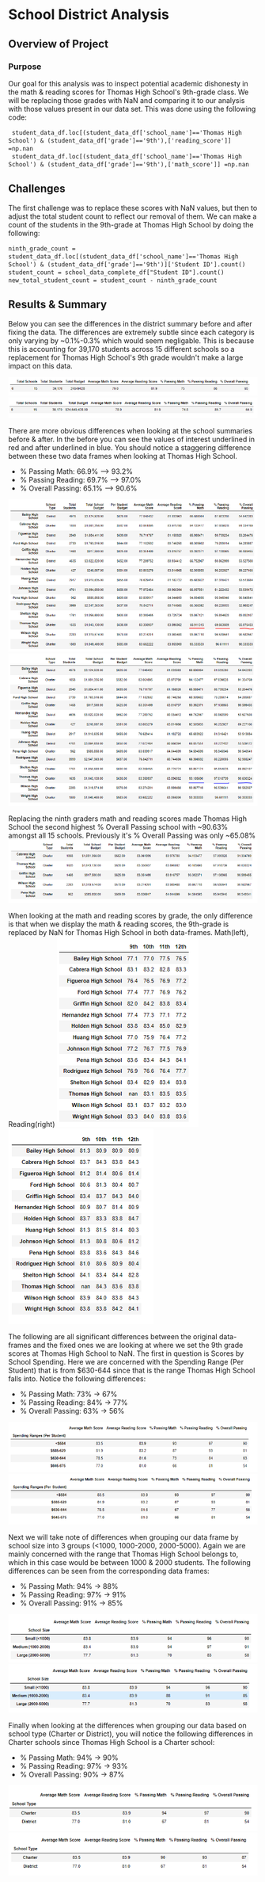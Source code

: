 # School District Analysis

## Overview of Project

### Purpose

Our goal for this analysis was to inspect potential academic dishonesty in the math & reading scores for Thomas High School's 9th-grade class. We will be replacing those grades with NaN and comparing it to our analysis with those values present in our data set. This was done using the following code:
```
 student_data_df.loc[(student_data_df['school_name']=='Thomas High School') & (student_data_df['grade']=='9th'),['reading_score']] =np.nan
 student_data_df.loc[(student_data_df['school_name']=='Thomas High School') & (student_data_df['grade']=='9th'),['math_score']] =np.nan
 ```

## Challenges

The first challenge was to replace these scores with NaN values, but then to adjust the total student count to reflect our removal of them. We can make a count of the students in the 9th-grade at Thomas High School by doing the following:

```
ninth_grade_count = student_data_df.loc[(student_data_df['school_name']=='Thomas High School') & (student_data_df['grade']=='9th')]['Student ID'].count()
student_count = school_data_complete_df["Student ID"].count()
new_total_student_count = student_count - ninth_grade_count
```

## Results & Summary

Below you can see the differences in the district summary before and after fixing the data. The differences are extremely subtle since each category is only varying by ~0.1%-0.3% which would seem negligable. This is because this is accounting for 39,170 students across 15 different schools so a replacement for Thomas High School's 9th grade wouldn't make a large impact on this data.

![district_summary_original](https://github.com/brand0j/School_District_Analysis/blob/main/Resources/district_summary_original.PNG)
![district_summary_fixed](https://github.com/brand0j/School_District_Analysis/blob/main/Resources/district_summary_fixed.PNG)



There are more obvious differences when looking at the school summaries before & after. In the before you can see the values of interest underlined in red and after underlined in blue. You should notice a staggering difference between these two data frames when looking at Thomas High School. 
- % Passing Math: 66.9% --> 93.2%
- % Passing Reading: 69.7% --> 97.0%
- % Overall Passing: 65.1% --> 90.6%

![Thomas_High_School_original](https://github.com/brand0j/School_District_Analysis/blob/main/Resources/Thomas_High_School_original.PNG)
![Thomas_High_School_fixed](https://github.com/brand0j/School_District_Analysis/blob/main/Resources/Thomas_High_School_fixed.PNG)


Replacing the ninth graders math and reading scores made Thomas High School the second highest % Overall Passing school with ~90.63% amongst all 15 schools. Previously it's % Overall Passing was only ~65.08%
![top_schools_fixed](https://github.com/brand0j/School_District_Analysis/blob/main/Resources/top_schools_fixed.PNG)


When looking at the math and reading scores by grade, the only difference is that when we display the math & reading scores, the 9th-grade is replaced by NaN for Thomas High School in both data-frames. Math(left), Reading(right)
![math_scores_by_grade](https://github.com/brand0j/School_District_Analysis/blob/main/Resources/math_scores_by_grade.PNG)
![reading_scores_by_grade](https://github.com/brand0j/School_District_Analysis/blob/main/Resources/reading_scores_by_grade.PNG)


The following are all significant differences between the original data-frames and the fixed ones we are looking at where we set the 9th grade scores at Thomas High School to NaN. The first in question is Scores by School Spending. Here we are concerned with the Spending Range (Per Student) that is from $630-644 since that is the range Thomas High School falls into. Notice the following differences:
- % Passing Math: 73% -> 67%
- % Passing Reading: 84% -> 77%
- % Overall Passing: 63% -> 56%

![scores_by_school_spending_original](https://github.com/brand0j/School_District_Analysis/blob/main/Resources/scores_by_school_spending_original.PNG)
![scores_by_school_spending_fixed](https://github.com/brand0j/School_District_Analysis/blob/main/Resources/scores_by_school_spending_fixed.PNG)


Next we will take note of differences when grouping our data frame by school size into 3 groups (<1000, 1000-2000, 2000-5000). Again we are mainly concerned with the range that Thomas High School belongs to, which in this case would be between 1000 & 2000 students. The following differences can be seen from the corresponding data frames:
- % Passing Math: 94% -> 88%
- % Passing Reading: 97% -> 91%
- % Overall Passing: 91% -> 85%

![scores_by_school_size_original](https://github.com/brand0j/School_District_Analysis/blob/main/Resources/scores_by_school_size_original.PNG)
![scores_by_school_size_fixed](https://github.com/brand0j/School_District_Analysis/blob/main/Resources/scores_by_school_size_fixed.PNG)

Finally when looking at the differences when grouping our data based on school type (Charter or District), you will notice the following differences in Charter schools since Thomas High School is a Charter school:

- % Passing Math: 94% -> 90%
- % Passing Reading: 97% -> 93%
- % Overall Passing: 90% -> 87%

![scores_by_school_type_original](https://github.com/brand0j/School_District_Analysis/blob/main/Resources/scores_by_school_type_original.PNG)
![scores_by_school_type_fixed](https://github.com/brand0j/School_District_Analysis/blob/main/Resources/scores_by_school_type_fixed.PNG)

